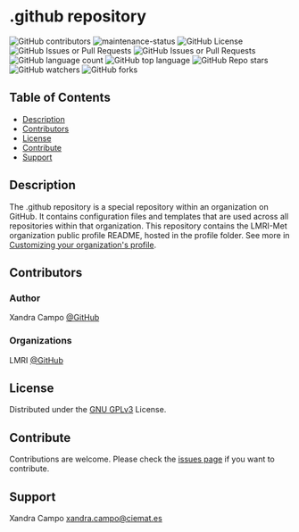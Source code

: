 # .github repository

![GitHub contributors](https://img.shields.io/github/contributors/lmri-met/.github)
![maintenance-status](https://img.shields.io/badge/maintenance-active-blue.svg)
![GitHub License](https://img.shields.io/github/license/lmri-met/.github)
![GitHub Issues or Pull Requests](https://img.shields.io/github/issues/lmri-met/.github)
![GitHub Issues or Pull Requests](https://img.shields.io/github/issues-pr/lmri-met/.github)
![GitHub language count](https://img.shields.io/github/languages/count/lmri-met/.github)
![GitHub top language](https://img.shields.io/github/languages/top/lmri-met/.github)
![GitHub Repo stars](https://img.shields.io/github/stars/lmri-met/.github)
![GitHub watchers](https://img.shields.io/github/watchers/lmri-met/.github)
![GitHub forks](https://img.shields.io/github/forks/lmri-met/.github)

## Table of Contents
- [Description](#description)
- [Contributors](#contributors)
- [License](#license)
- [Contribute](#contribute)
- [Support](#support)

<a name="description"></a>
## Description
The .github repository is a special repository within an organization on GitHub.
It contains configuration files and templates that are used across all repositories within that organization.
This repository contains the LMRI-Met organization public profile README, hosted in the profile folder.
See more in [Customizing your organization's profile](https://docs.github.com/en/organizations/collaborating-with-groups-in-organizations/customizing-your-organizations-profile).

<a name="contributors"></a>
## Contributors
### Author
Xandra Campo [@GitHub](https://github.com/xandratxan/)
### Organizations
LMRI [@GitHub](https://github.com/lmri-met/)

<a name="license"></a>
## License
Distributed under the [GNU GPLv3](https://choosealicense.com/licenses/gpl-3.0/) License.

<a name="contribute"></a>
## Contribute
Contributions are welcome. Please check the [issues page](https://github.com/xandratxan/physical-magnitude/issues) if you want to contribute.

<a name="support"></a>
## Support
Xandra Campo [xandra.campo@ciemat.es](mailto:xandra.campo@ciemat.es)
